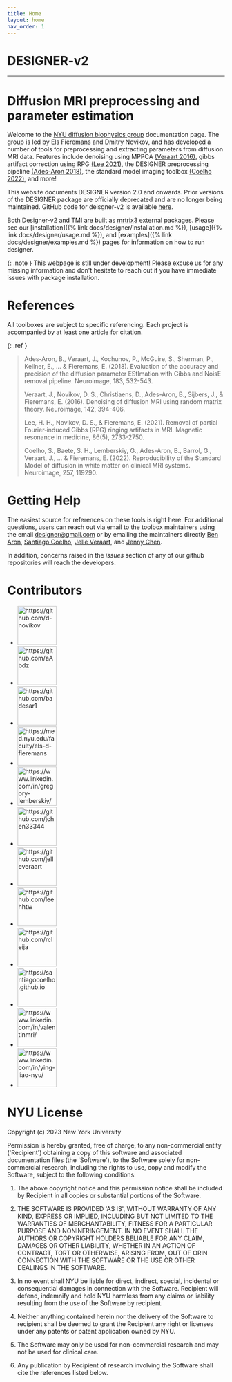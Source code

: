 ```yaml
---
title: Home
layout: home
nav_order: 1
---
```


# DESIGNER-v2

---

# Diffusion MRI preprocessing and parameter estimation

Welcome to the [NYU diffusion biophysics group](https://diffusion-mri.com) documentation page. The group is led by Els Fieremans and Dmitry Novikov, and has developed a number of tools for preprocessing and extracting parameters from diffusion MRI data. Features include denoising using MPPCA [(Veraart 2016)](https://www.sciencedirect.com/science/article/pii/S1053811916303949?via%3Dihub), gibbs artifact correction using RPG [(Lee 2021)](https://onlinelibrary.wiley.com/doi/10.1002/mrm.28830), the DESIGNER preprocessing pipeline [(Ades-Aron 2018)](https://www.sciencedirect.com/science/article/pii/S1053811918306827?via%3Dihub), the standard model imaging toolbox [(Coelho 2022)](https://www.sciencedirect.com/science/article/pii/S1053811922004104), and more!

This website documents DESIGNER version 2.0 and onwards. Prior versions of the DESIGNER package are officially deprecated and are no longer being maintained. GitHub code for deisgner-v2 is available [here](https://github.com/NYU-DiffusionMRI/DESIGNER-v2).

Both Designer-v2 and TMI are built as [mrtrix3](https://www.mrtrix.org) external packages. Please see our [installation]({% link docs/designer/installation.md %}), [usage]({% link docs/designer/usage.md %}), and [examples]({% link docs/designer/examples.md %}) pages for information on how to run designer.

{: .note }
This webpage is still under development! Please excuse us for any missing information and don't hesitate to reach out if you have immediate issues with package installation.


# References
All toolboxes are subject to specific referencing. Each project is accompanied by at least one article for citation.

{: .ref }
> Ades-Aron, B., Veraart, J., Kochunov, P., McGuire, S., Sherman, P., Kellner, E., ... & Fieremans, E. (2018). Evaluation of the accuracy and precision of the diffusion parameter EStImation with Gibbs and NoisE removal pipeline. Neuroimage, 183, 532-543.
>
> Veraart, J., Novikov, D. S., Christiaens, D., Ades-Aron, B., Sijbers, J., & Fieremans, E. (2016). Denoising of diffusion MRI using random matrix theory. Neuroimage, 142, 394-406.
>
> Lee, H. H., Novikov, D. S., & Fieremans, E. (2021). Removal of partial Fourier‐induced Gibbs (RPG) ringing artifacts in MRI. Magnetic resonance in medicine, 86(5), 2733-2750.
>
> Coelho, S., Baete, S. H., Lemberskiy, G., Ades-Aron, B., Barrol, G., Veraart, J., ... & Fieremans, E. (2022). Reproducibility of the Standard Model of diffusion in white matter on clinical MRI systems. Neuroimage, 257, 119290.



# Getting Help
The easiest source for references on these tools is right here. For additional questions, users can reach out via email to the toolbox maintainers using the email [designer@gmail.com](mailto:Benjamin.Ades-Aron@nyulangone.org) or by emailing the maintainers directly [Ben Aron](mailto:Benjamin.Ades-Aron@nyulangone.org), [Santiago Coelho](mailto:Santiago.Coelho@nyulangone.org), [Jelle Veraart](mailto:Jelle.Veraart@nyulangone.org), and [Jenny Chen](mailto:Jenny.Chen@nyulangone.org).

In addition, concerns raised in the *issues* section of any of our github repositories will reach the developers.

# Contributors
<ul class="list-style-none">
  <li class="d-inline-block mr-1">
     <a href="https://github.com/d-novikov"><img src="https://avatars.githubusercontent.com/u/29991818?v=4" width="90" height="90" alt="https://github.com/d-novikov"></a>
  </li>
  <li class="d-inline-block mr-1">
     <a href="https://github.com/aAbdz"><img src="https://avatars.githubusercontent.com/u/29164686?v=4" width="90" height="90" alt="https://github.com/aAbdz"></a>
  </li>
  <li class="d-inline-block mr-1">
     <a href="https://github.com/badesar1"><img src="https://avatars.githubusercontent.com/u/11949335?v=4" width="90" height="90" alt="https://github.com/badesar1"></a>
  </li>
  <li class="d-inline-block mr-1">
     <a href="https://med.nyu.edu/faculty/els-d-fieremans"><img src="https://avatars.githubusercontent.com/u/1108725?v=4" width="90" height="90" alt="https://med.nyu.edu/faculty/els-d-fieremans"></a>
  </li>
  <li class="d-inline-block mr-1">
     <a href="https://www.linkedin.com/in/gregory-lemberskiy/"><img src="https://avatars.githubusercontent.com/u/1512844?v=4" width="90" height="90" alt="https://www.linkedin.com/in/gregory-lemberskiy/"></a>
  </li>
  <li class="d-inline-block mr-1">
     <a href="https://github.com/jchen33344"><img src="https://avatars.githubusercontent.com/u/32804483?v=4" width="90" height="90" alt="https://github.com/jchen33344"></a>
  </li>
  <li class="d-inline-block mr-1">
     <a href="https://github.com/jelleveraart"><img src="https://avatars.githubusercontent.com/u/6860257?v=4" width="90" height="90" alt="https://github.com/jelleveraart"></a>
  </li>
  <li class="d-inline-block mr-1">
     <a href="https://github.com/leehhtw"><img src="https://avatars.githubusercontent.com/u/26494518?v=4" width="90" height="90" alt="https://github.com/leehhtw"></a>
  </li>
  <li class="d-inline-block mr-1">
     <a href="https://github.com/rcleija"><img src="https://avatars.githubusercontent.com/u/44007271?v=4" width="90" height="90" alt="https://github.com/rcleija"></a>
  </li>
  <li class="d-inline-block mr-1">
     <a href="https://santiagocoelho.github.io"><img src="https://avatars.githubusercontent.com/u/54751227?v=4" width="90" height="90" alt="https://santiagocoelho.github.io"></a>
  </li>
  <li class="d-inline-block mr-1">
     <a href="https://www.linkedin.com/in/valentinmri/"><img src="https://media.licdn.com/dms/image/C4E03AQFQ9Bs9qvt2Hg/profile-displayphoto-shrink_400_400/0/1644721673667?e=1691625600&v=beta&t=qMzM60JbWuY3VqxWjF6H0K2fbw-cQRncVTfLK654qog" width="90" height="90" alt="https://www.linkedin.com/in/valentinmri/"></a>
  </li>
  <li class="d-inline-block mr-1">
     <a href="https://www.linkedin.com/in/ying-liao-nyu/"><img src="https://media.licdn.com/dms/image/C4E03AQEfT0sPV34ImQ/profile-displayphoto-shrink_400_400/0/1627317717468?e=1691625600&v=beta&t=eqAZqafA7ZusHRkVzBwwkA4r6yAcZMC0lbRhlCmU8Ig" width="90" height="90" alt="https://www.linkedin.com/in/ying-liao-nyu/"></a>
  </li>
</ul>


# NYU License
Copyright (c) 2023 New York University
       
Permission is hereby granted, free of charge, to any non-commercial entity
('Recipient') obtaining a copy of this software and associated
documentation files (the 'Software'), to the Software solely for
non-commercial research, including the rights to use, copy and modify the
Software, subject to the following conditions: 

1. The above copyright notice and this permission notice shall be
included by Recipient in all copies or substantial portions of the
Software. 

2. THE SOFTWARE IS PROVIDED 'AS IS', WITHOUT WARRANTY OF ANY KIND,
EXPRESS OR IMPLIED, INCLUDING BUT NOT LIMITED TO THE WARRANTIES OF
MERCHANTABILITY, FITNESS FOR A PARTICULAR PURPOSE AND NONINFRINGEMENT. IN
NO EVENT SHALL THE AUTHORS OR COPYRIGHT HOLDERS BELIABLE FOR ANY CLAIM,
DAMAGES OR OTHER LIABILITY, WHETHER IN AN ACTION OF CONTRACT, TORT OR
OTHERWISE, ARISING FROM, OUT OF ORIN CONNECTION WITH THE SOFTWARE OR THE
USE OR OTHER DEALINGS IN THE SOFTWARE. 

3. In no event shall NYU be liable for direct, indirect, special,
incidental or consequential damages in connection with the Software.
Recipient will defend, indemnify and hold NYU harmless from any claims or
liability resulting from the use of the Software by recipient. 

4. Neither anything contained herein nor the delivery of the Software to
recipient shall be deemed to grant the Recipient any right or licenses
under any patents or patent application owned by NYU. 

5. The Software may only be used for non-commercial research and may not
be used for clinical care. 

6. Any publication by Recipient of research involving the Software shall
cite the references listed below.